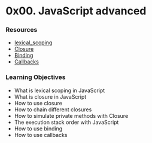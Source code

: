 # 0x00. JavaScript advanced

### Resources
 - [lexical_scoping](https://javascript.info/closure)
 - [Closure](https://www.w3schools.com/js/js_function_closures.asp)
 - [Binding](https://javascript.info/bind)
 - [Callbacks](https://javascript.info/callbacks)

### Learning Objectives
 - What is lexical scoping in JavaScript
 - What is closure in JavaScript
 - How to use closure
 - How to chain different closures
 - How to simulate private methods with Closure
 - The execution stack order with JavaScript
 - How to use binding
 - How to use callbacks
